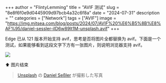 +++
author = "FlintyLemming"
title = "AVIF 测试"
slug = "8e8f6f0e9d0445909d97bcb4a32c6f8a"
date = "2024-07-31"
description = ""
categories = ["Network"]
tags = ["AVIF"]
image = "https://img.mitsea.com/blog/posts/2024/07/AVIF%20%E6%B5%8B%E8%AF%95/daniel-sessler-iID6w89lt1M-unsplash.avif"
+++

Edge 已从 121 版本开始支持 avif，思考是否将图片全都替换为 avif。下面是一个测试，如果能够看到这段文字下方有一张图片，则说明浏览器支持 avif。

![](https://img.mitsea.com/blog/posts/2024/07/AVIF%20%E6%B5%8B%E8%AF%95/rawkkim-tvE5L0g3tic-unsplash.avif)

⬆️ 图片结束

> [Unsplash](https://unsplash.com/ja/%E5%86%99%E7%9C%9F/%E7%9C%9F%E3%82%93%E4%B8%AD%E3%81%AB%E6%B9%96%E3%81%8C%E3%81%82%E3%82%8B%E5%B1%B1-iID6w89lt1M?utm_content=creditCopyText&utm_medium=referral&utm_source=unsplash) の [Daniel Seßler](https://unsplash.com/ja/@danielsessler?utm_content=creditCopyText&utm_medium=referral&utm_source=unsplash) が撮影した写真
  